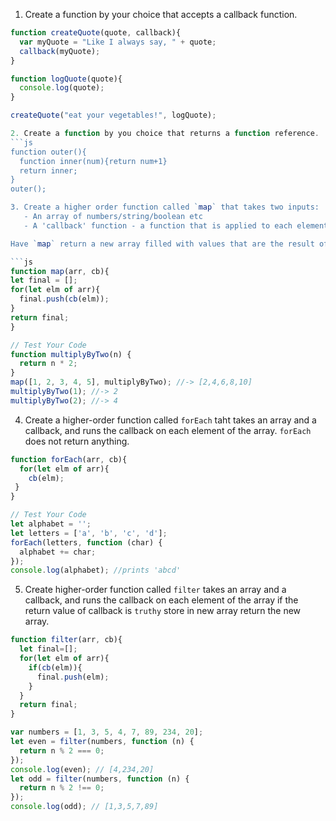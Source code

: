 1. Create a function by your choice that accepts a callback function.
```js
function createQuote(quote, callback){ 
  var myQuote = "Like I always say, " + quote;
  callback(myQuote); 
}

function logQuote(quote){
  console.log(quote);
}

createQuote("eat your vegetables!", logQuote);

2. Create a function by you choice that returns a function reference.
```js
function outer(){
  function inner(num){return num+1}
  return inner;
}
outer();

3. Create a higher order function called `map` that takes two inputs:
   - An array of numbers/string/boolean etc
   - A 'callback' function - a function that is applied to each element of the array (inside of the function 'map')

Have `map` return a new array filled with values that are the result of the 'callback' function on each element of the input array.

```js
function map(arr, cb){
let final = [];
for(let elm of arr){
  final.push(cb(elm));
}
return final;
}

// Test Your Code
function multiplyByTwo(n) {
  return n * 2;
}
map([1, 2, 3, 4, 5], multiplyByTwo); //-> [2,4,6,8,10]
multiplyByTwo(1); //-> 2
multiplyByTwo(2); //-> 4
```

4. Create a higher-order function called `forEach` taht takes an array and a callback, and runs the callback on each element of the array. `forEach` does not return anything.

```js
function forEach(arr, cb){
  for(let elm of arr){
    cb(elm);
 }
}

// Test Your Code
let alphabet = '';
let letters = ['a', 'b', 'c', 'd'];
forEach(letters, function (char) {
  alphabet += char;
});
console.log(alphabet); //prints 'abcd'
```

5. Create higher-order function called `filter` takes an array and a callback, and runs the callback on each element of the array if the return value of callback is `truthy` store in new array return the new array.

```js
function filter(arr, cb){
  let final=[];
  for(let elm of arr){
    if(cb(elm)){
      final.push(elm);
    }
  }
  return final;
}

var numbers = [1, 3, 5, 4, 7, 89, 234, 20];
let even = filter(numbers, function (n) {
  return n % 2 === 0;
});
console.log(even); // [4,234,20]
let odd = filter(numbers, function (n) {
  return n % 2 !== 0;
});
console.log(odd); // [1,3,5,7,89]
```
